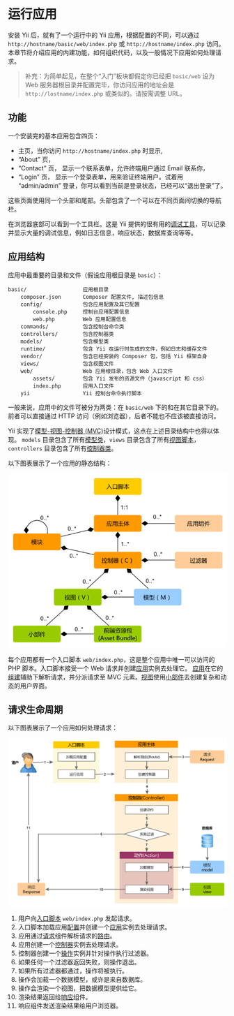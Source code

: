 运行应用
====================

安装 Yii 后，就有了一个运行中的 Yii 应用，根据配置的不同，可以通过 `http://hostname/basic/web/index.php` 或 `http://hostname/index.php` 访问。本章节将介绍应用的内建功能，如何组织代码，以及一般情况下应用如何处理请求。

> 补充：为简单起见，在整个“入门”板块都假定你已经把 `basic/web` 设为 Web 服务器根目录并配置完毕，你访问应用的地址会是 `http://lostname/index.php` 或类似的。请按需调整 URL。

功能 <a name="functionality"></a>
-------------

一个安装完的基本应用包含四页：

*  主页，当你访问 `http://hostname/index.php` 时显示,
* “About” 页，
* “Contact” 页， 显示一个联系表单，允许终端用户通过 Email 联系你，
* “Login” 页， 显示一个登录表单，用来验证终端用户。试着用 “admin/admin” 登录，你可以看到当前是登录状态，已经可以“退出登录”了。

这些页面使用同一个头部和尾部。头部包含了一个可以在不同页面间切换的导航栏。

在浏览器底部可以看到一个工具栏。这是 Yii 提供的很有用的[调试工具](tool-debugger.md)，可以记录并显示大量的调试信息，例如日志信息，响应状态，数据库查询等等。


应用结构 <a name="application-structure"></a>
---------------------

应用中最重要的目录和文件（假设应用根目录是 `basic`）：
```
basic/                  应用根目录
    composer.json       Composer 配置文件, 描述包信息
    config/             包含应用配置及其它配置
        console.php     控制台应用配置信息
        web.php         Web 应用配置信息
    commands/           包含控制台命令类
    controllers/        包含控制器类
    models/             包含模型类
    runtime/            包含 Yii 在运行时生成的文件，例如日志和缓存文件
    vendor/             包含已经安装的 Composer 包，包括 Yii 框架自身
    views/              包含视图文件
    web/                Web 应用根目录，包含 Web 入口文件
        assets/         包含 Yii 发布的资源文件（javascript 和 css）
        index.php       应用入口文件
    yii                 Yii 控制台命令执行脚本
```

一般来说，应用中的文件可被分为两类：在 `basic/web` 下的和在其它目录下的。前者可以直接通过 HTTP 访问（例如浏览器），后者不能也不应该被直接访问。

Yii 实现了[模型-视图-控制器 (MVC)](http://wikipedia.org/wiki/Model-view-controller)设计模式，这点在上述目录结构中也得以体现。 `models` 目录包含了所有[模型类](structure-models.md)，`views` 目录包含了所有[视图脚本](structure-views.md)，`controllers` 目录包含了所有[控制器类](structure-controllers.md)。

以下图表展示了一个应用的静态结构：

![应用静态结构](images/application-structure.png)

每个应用都有一个入口脚本 `web/index.php`，这是整个应用中唯一可以访问的 PHP 脚本。入口脚本接受一个 Web 请求并创建[应用](structure-application.md)实例去处理它。 [应用](structure-applications.md)在它的[组建](concept-components.md)辅助下解析请求，并分派请求至 MVC 元素。[视图](structure-views.md)使用[小部件](structure-widgets.md)去创建复杂和动态的用户界面。


请求生命周期 <a name="request-lifecycle"></a>
-----------------

以下图表展示了一个应用如何处理请求：

![请求生命周期](images/application-lifecycle.png)

1. 用户向[入口脚本](structure-entry-scripts.md) `web/index.php` 发起请求。
2. 入口脚本加载应用[配置](concept-configurations.md)并创建一个[应用](structure-applications.md)实例去处理请求。
3. 应用通过[请求](runtime-request.md)组件解析请求的[路由](runtime-routing.md)。
4. 应用创建一个[控制器](structure-controllers.md)实例去处理请求。
5. 控制器创建一个[操作](structure-controllers.md)实例并针对操作执行过滤器。
6. 如果任何一个过滤器返回失败，则操作退出。
7. 如果所有过滤器都通过，操作将被执行。
8. 操作会加载一个数据模型，或许是来自数据库。
9. 操作会渲染一个视图，把数据模型提供给它。
10. 渲染结果返回给[响应](runtime-responses.md)组件。
11. 响应组件发送渲染结果给用户浏览器。

